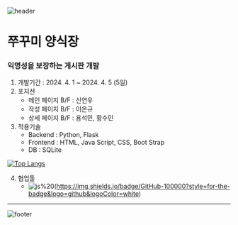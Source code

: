 ![header](https://capsule-render.vercel.app/api?type=waving&color=auto&height=210&section=header)
# 쭈꾸미 양식장

### 익명성을 보장하는 게시판 개발

1. 개발기간 : 2024. 4. 1 ~ 2024. 4. 5 (5일)
2. 포지션
   - 메인 페이지 B/F : 신연우
   - 작성 페이지 B/F : 이은규
   - 상세 페이지 B/F : 용석민, 황수민
3. 적용기술
   - Backend : Python, Flask
   - Frontend : HTML, Java Script, CSS, Boot Strap
   - DB : SQLite

[![Top Langs](https://github-readme-stats.vercel.app/api/top-langs/?username=sumina-codewell)](https://github.com/anuraghazra/github-readme-stats)

4. 협업툴
   - ![js](https://img.shields.io/badge/Slack-4A154B?style=for-the-badge&logo=slack&logoColor=whit)%20(https://img.shields.io/badge/GitHub-100000?style=for-the-badge&logo=github&logoColor=white)
   
___

![footer](https://capsule-render.vercel.app/api?type=waving&color=auto&height=210&section=footer)
